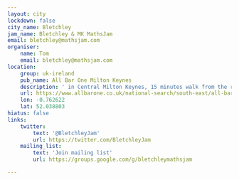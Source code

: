 ```yaml
---
layout: city
lockdown: false
city_name: Bletchley
jam_name: Bletchley & MK MathsJam
email: bletchley@mathsjam.com
organiser:
    name: Tom
    email: bletchley@mathsjam.com
location:
    group: uk-ireland
    pub_name: All Bar One Milton Keynes
    description: ' in Central Milton Keynes, 15 minutes walk from the railway station'
    url: https://www.allbarone.co.uk/national-search/south-east/all-bar-one-milton-keynes?utm_source=google&utm_medium=organic&utm_campaign=gmb-homepage#/
    lon: -0.762622
    lat: 52.038803
hiatus: false
links:
    twitter:
        text: '@BletchleyJam'
        url: https://twitter.com/BletchleyJam
    mailing_list:
        text: 'Join mailing list'
        url: https://groups.google.com/g/bletchleymathsjam

---
```


